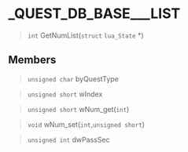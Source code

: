 # _QUEST_DB_BASE___LIST
 
> `int` GetNumList(`struct` `lua_State` *)
 
## Members
 
> `unsigned char` byQuestType
 
> `unsigned short` wIndex
 
> `unsigned short` wNum_get(`int`)
 
> `void` wNum_set(`int`,`unsigned short`)
 
> `unsigned int` dwPassSec
 
